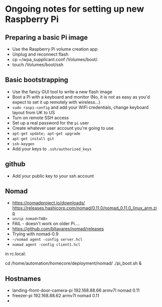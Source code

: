 # Ongoing notes for setting up new Raspberry Pi

## Preparing a basic Pi image

- Use the Raspberry Pi volume creation app
- Unplug and reconnect flash
- cp ~/wpa_supplicant.conf /Volumes/boot/.
- touch /Volumes/boot/ssh

## Basic bootstrapping

- Use the fancy GUI tool to write a new flash image
- Boot a Pi with a keyboard and monitor (No, it is not as easy as you'd expect to set it up remotely with wireless...)
- `sudo raspi-config` and add your WiFi credentials, change keyboard layout from UK to US
- Turn on remote SSH access
- Set up a real password for the `pi` user
- Create whatever user account you're going to use
- `apt-get update; apt-get upgrade`
- `apt-get install git`
- `ssh-keygen`
- Add your keys to `.ssh/authorized_keys`

## github
- Add your public key to your ssh account

## Nomad
- https://nomadproject.io/downloads/ https://releases.hashicorp.com/nomad/0.11.0/nomad_0.11.0_linux_arm.zip
- `unzip nomad<TAB>`
- FAIL - doesn't work on older Pi....
- https://github.com/bltavares/nomad/releases
- Trying with nomad-0.9
- `~/nomad agent -config server.hcl`
- `nomad agent -config client1.hcl`

in rc.local:

cd /home/automation/homecore/deployment/nomad/
./pi_boot.sh &

## Hostnames
- landing-front-door-camera-pi 192.168.88.66 armv7l nomad 0.11
- freezer-pi 192.168.88.62 armv7l nomad 0.11
-

